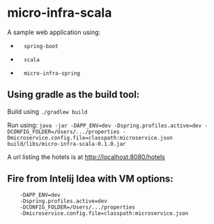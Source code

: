 micro-infra-scala
====================
A sample web application using:

*       spring-boot
*       scala
*       micro-infra-spring

Using gradle as the build tool:
-------------------------------

Build using `./gradlew build`

Run using: `java -jar -DAPP_ENV=dev -Dspring.profiles.active=dev -DCONFIG_FOLDER=/Users/.../properties -Dmicroservice.config.file=classpath:microservice.json build/libs/micro-infra-scala-0.1.0.jar`

A url listing the hotels is at [http://localhost:8080/hotels](http://localhost:8080/hotels)

## Fire from Intelij Idea with VM options:

        -DAPP_ENV=dev
        -Dspring.profiles.active=dev
        -DCONFIG_FOLDER=/Users/.../properties
        -Dmicroservice.config.file=classpath:microservice.json
